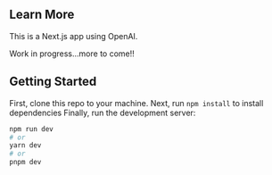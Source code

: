## Learn More

This is a Next.js app using OpenAI.

Work in progress...more to come!!

## Getting Started

First, clone this repo to your machine.
Next, run ```npm install``` to install dependencies
Finally, run the development server:

```bash
npm run dev
# or
yarn dev
# or
pnpm dev
```

